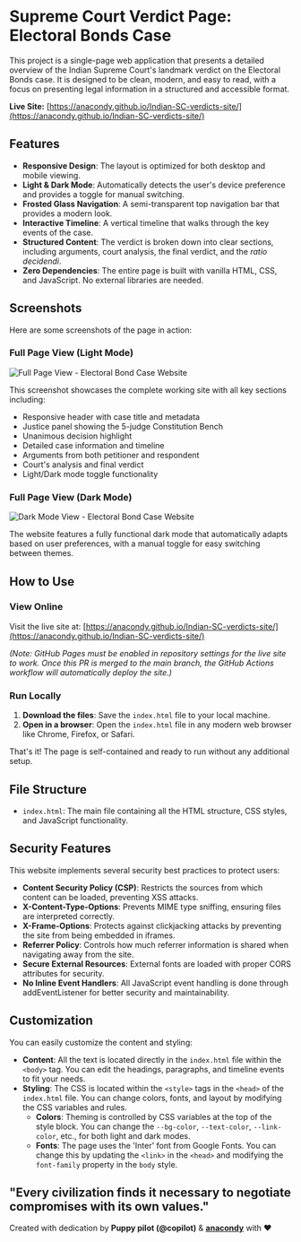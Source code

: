 # Supreme Court Verdict Page: Electoral Bonds Case

This project is a single-page web application that presents a detailed overview of the Indian Supreme Court's landmark verdict on the Electoral Bonds case. It is designed to be clean, modern, and easy to read, with a focus on presenting legal information in a structured and accessible format.

**Live Site:** [https://anacondy.github.io/Indian-SC-verdicts-site/](https://anacondy.github.io/Indian-SC-verdicts-site/)

## Features

- **Responsive Design**: The layout is optimized for both desktop and mobile viewing.
- **Light & Dark Mode**: Automatically detects the user's device preference and provides a toggle for manual switching.
- **Frosted Glass Navigation**: A semi-transparent top navigation bar that provides a modern look.
- **Interactive Timeline**: A vertical timeline that walks through the key events of the case.
- **Structured Content**: The verdict is broken down into clear sections, including arguments, court analysis, the final verdict, and the *ratio decidendi*.
- **Zero Dependencies**: The entire page is built with vanilla HTML, CSS, and JavaScript. No external libraries are needed.

## Screenshots

Here are some screenshots of the page in action:

### Full Page View (Light Mode)
![Full Page View - Electoral Bond Case Website](https://github.com/user-attachments/assets/3d977fd3-db55-4d29-b510-e51c1dce31d1)

This screenshot showcases the complete working site with all key sections including:
- Responsive header with case title and metadata
- Justice panel showing the 5-judge Constitution Bench
- Unanimous decision highlight
- Detailed case information and timeline
- Arguments from both petitioner and respondent
- Court's analysis and final verdict
- Light/Dark mode toggle functionality

### Full Page View (Dark Mode)
![Dark Mode View - Electoral Bond Case Website](https://github.com/user-attachments/assets/bb5e4b12-b2fc-4a6e-bfaf-d823a386008a)

The website features a fully functional dark mode that automatically adapts based on user preferences, with a manual toggle for easy switching between themes.

## How to Use

### View Online
Visit the live site at: [https://anacondy.github.io/Indian-SC-verdicts-site/](https://anacondy.github.io/Indian-SC-verdicts-site/)

*(Note: GitHub Pages must be enabled in repository settings for the live site to work. Once this PR is merged to the main branch, the GitHub Actions workflow will automatically deploy the site.)*

### Run Locally
1.  **Download the files**: Save the `index.html` file to your local machine.
2.  **Open in a browser**: Open the `index.html` file in any modern web browser like Chrome, Firefox, or Safari.

That's it! The page is self-contained and ready to run without any additional setup.

## File Structure

- `index.html`: The main file containing all the HTML structure, CSS styles, and JavaScript functionality.

## Security Features

This website implements several security best practices to protect users:

- **Content Security Policy (CSP)**: Restricts the sources from which content can be loaded, preventing XSS attacks.
- **X-Content-Type-Options**: Prevents MIME type sniffing, ensuring files are interpreted correctly.
- **X-Frame-Options**: Protects against clickjacking attacks by preventing the site from being embedded in iframes.
- **Referrer Policy**: Controls how much referrer information is shared when navigating away from the site.
- **Secure External Resources**: External fonts are loaded with proper CORS attributes for security.
- **No Inline Event Handlers**: All JavaScript event handling is done through addEventListener for better security and maintainability.

## Customization

You can easily customize the content and styling:

- **Content**: All the text is located directly in the `index.html` file within the `<body>` tag. You can edit the headings, paragraphs, and timeline events to fit your needs.
- **Styling**: The CSS is located within the `<style>` tags in the `<head>` of the `index.html` file. You can change colors, fonts, and layout by modifying the CSS variables and rules.
    - **Colors**: Theming is controlled by CSS variables at the top of the style block. You can change the `--bg-color`, `--text-color`, `--link-color`, etc., for both light and dark modes.
    - **Fonts**: The page uses the 'Inter' font from Google Fonts. You can change this by updating the `<link>` in the `<head>` and modifying the `font-family` property in the `body` style.

## "Every civilization finds it necessary to negotiate compromises with its own values."

Created with dedication by **Puppy pilot (@copilot)** & **[anacondy](https://github.com/anacondy)** with ❤️
